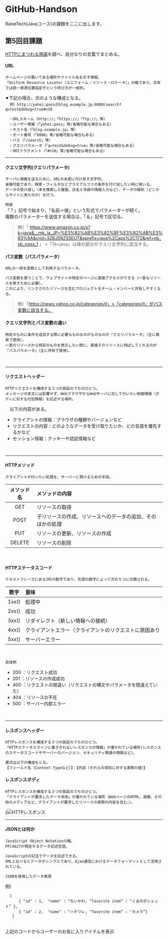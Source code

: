# GitHub-Handson
RaiseTech(Javaコース)の課題をここに出します。

## 第5回目課題
  <u>HTTPにまつわる用語</u>を調べ、自分なりの言葉でまとめる。
  <br>

#### URL
    ホームページの置いてある場所やファイル名を示す情報。
    「Uniform Resource Locator（ユニフォーム・リソース・ロケータ）」の略であり、日本では統一資源位置指定子という呼び方が一般的。
      
  ⚫︎下記の場合、次のような構成となる。</br>
    　`例）http://yohei:pass＠blog.example.jp:8000/search?q=test&debug=true#n10`
     
    　・URLスキーム（http://」「https://」「ftp://」等） 
    　・ユーザー情報（「yohei:pass」等/省略可能な場合もある）
    　・ホスト名（「blog.example.jp」等）
    　・ポート番号（「8000」等/省略可能な場合もある）
    　・パス（「/search」等）
    　・クエリパラメータ（「q=test&debug=true」等/省略可能な場合もある）
    　・URIフラグメント（「#n10」等/省略可能な場合もある）
    
***

#### クエリ文字列(クエリパラメータ)
    サーバに情報を送るために、URLの末尾に付け足す文字列。
    省略可能であり、検索・フィルタなどプラスアルファの条件を付け足したい時に用いる。
    データの受け渡し（本を検索した履歴、氏名と年齢の情報入力など）、データの解析（どこからサイトに来たのか）を行う。

  `特徴`</br>
  「？」記号で始まり、「名前＝値」という形式でパラメーターが続く。</br>
   複数のパラメーターを送信する場合は、「＆」記号で区切る。


>例）「 https://www.amazon.co.jp/s?k=java&__mk_ja_JP=%E3%82%AB%E3%82%BF%E3%82%AB%E3%83%8A&crid=32BJ08ZS5EUT&sprefix=java%2Caps%2C172&ref=nb_sb_noss_1 」 >「?k=java」以降の部分がクエリ文字列に該当する。
    
    
#### パス変数（パスパラメータ）
    URLの一部を変数として利用するパラメータ。
    
    パス変数を使うことで、ウェブサイトの特定のページに直接アクセスができる（一意なリソースを表すために必要）。
    これにより、リンクされたリソースを含むプロジェクトをチーム・メンバーと共有しやすくなる。

>例）「https://news.yahoo.co.jp/categories/it」>「categories/it」がパス変数に該当する。

    
#### クエリ文字列とパス変数の違い
    特定のものに条件を追加する際に必要なものなのがものなのが「クエリパラメータ」（主に検索で使用）。
    一意のリソースから特定のものを表示したい際に、直接そのリソースに飛ばしてくれるのが「パスパラメータ」（主に共有で使用）。
  

<br>

***

#### リクエストヘッダー
    HTTPリクエストを構成する３つの部品のうちのひとつ。
    メッセージの本文には影響せず、WebブラウザからWebサーバに対して行いたい制御情報（ボディに対する付加情報）を記述する場所。
    
  　以下の内容がある。
- クライアントの情報：ブラウザの種類やバージョンなど
- リクエストの内容：どのようなデータを受け取りたいか、どの言語を優先するかなど
- セッション情報：クッキーや認証情報など

<br>

***

#### HTTPメソッド
    クライアントが行いたい処理を、サーバーに預けるための手段。
|メソッド名 | メソッドの内容  |
|:-------:|:-----------------------------------------------|
|GET      | リソースの取得                                      |
|POST     | 子リソースの作成、リソースへのデータの追加、そのほかの処理 |
|PUT      | リソースの更新、リソースの作成                         |
|DELETE   | リソースの削除     
</br>                                 
    

#### HTTPステータスコード
    テキストフレーズにある3桁の数字であり、先頭の数字によって次の５つに分類される。

|数字   | 意味　　　　|
|:-------:|:-----------|
| 1xx()| 処理中|
| 2xx()| 成功|
| 3xx()| リダイレクト（新しい情報への接続）|
| 4xx()| クライアントエラー（クライアントのリクエストに原因あり|
| 5xx()| サーバーエラー|
</br>


`具体例`
- 200 ：リクエスト成功
- 201 ：リソースの作成成功
- 400 ：リクエストの間違い（リクエストの構文やパラメータを間違えていた）
- 404 ：リソースの不在
- 500 ：サーバー内部エラー
<br>

***

#### レスポンスヘッダー
    HTTPレスポンスを構成する３つの部品のうちのひとつ。
    「HTTPステータスラインに書ききれないレスポンスの情報」が書かれている場所(レスポンスのステータスコードやサーバーのバージョン、セキュリティ関連の情報など）。
    
    書式は以下の構成をとる。
    【フィールド名（Content-Typeなど）】：【内容（それらの項目に対する実際の値）】

#### レスポンスボディ
    HTTPレスポンスを構成する３つの部品のうちのひとつ。
    「クライアントが要求したデータ本体」が書かれている場所（WebページのHTML、画像、その他のメディアなど、クライアントが要求したリソースの実際の内容を含む。）。

(![HTTPレスポンス](https://github.com/teddypr/github-handson/assets/167724830/91ce790a-e783-4116-bde8-d5c95161ab92)
<br>

***

#### JSONとは何か
    JavaScript Object Notationの略。
    PFC4627が規定するデータ記述言語。
    
    JavaScriptの記法でデータを記述できる。
    XMLと比べるとデータがシンプルであり、Ajax通信におけるデータフォーマットとして活用されている。

`JSONを使用したデータ表現`</br>

例) 

```"UserInfo" :
  [
      { "id" : 1,  "name" : “ちいかわ, “favorite item” : “くまのポシェット” },
      { "id" : 2,  "name" : “ハチワレ, “favorite item” : "カメラ”}
   ] 
```
</br> 上記のコードからユーザーのお気に入りアイテムを表示

